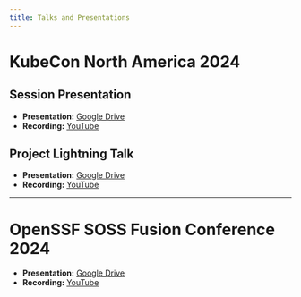 ```yaml
---
title: Talks and Presentations
---
```


# KubeCon North America 2024 
## Session Presentation
- **Presentation:** [Google Drive](https://drive.google.com/file/d/1Iy6k5MaOL-hObCIdDBB7lMkIHWLdGjWd/view?usp=sharing)  
- **Recording:** [YouTube](https://www.youtube.com/watch?v=UsHBGZ7np2Q)  

## Project Lightning Talk
- **Presentation:** [Google Drive](https://drive.google.com/file/d/1CxEoXHv46upjdKr4pv-UJ6AdrGr2HyYb/view?usp=sharing)  
- **Recording:** [YouTube](https://www.youtube.com/watch?v=g_8xDwXJRDM)  

---

# OpenSSF SOSS Fusion Conference 2024
- **Presentation:** [Google Drive](https://drive.google.com/file/d/11Qwu9HdfSH7uzH9_DgeJkLtRJvTFW9pB/view?usp=sharing)  
- **Recording:** [YouTube](https://www.youtube.com/watch?v=ros-UPDZum8&t=532s)  
